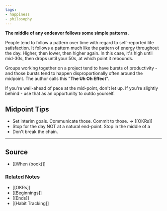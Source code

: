 ```yaml
---
tags:
- happiness
- philosophy
---
```

**The middle of any endeavor follows some simple patterns.**

People tend to follow a pattern over time with regard to self-reported life satisfaction. It follows a pattern much like the pattern of energy throughout the day. Higher, then lower, then higher again. In this case, it's high until mid-30s, then drops until your 50s, at which point it rebounds. 

Groups working together on a project tend to have bursts of productivity - and those bursts tend to happen disproportionally often around the midpoint. The author calls this "**The Uh Oh Effect**".

If you're well-ahead of pace at the mid-point, don't let up. If you're slightly behind - use that as an opportunity to outdo yourself. 

## Midpoint Tips

- Set interim goals. Communicate those. Commit to those. → [[OKRs]] 
- Stop for the day NOT at a natural end-point. Stop in the middle of a 
- Don't break the chain. 

---

## Source
- [[When (book)]]

### Related Notes
- [[OKRs]]
- [[Beginnings]]
- [[Ends]]
- [[Habit Tracking]]